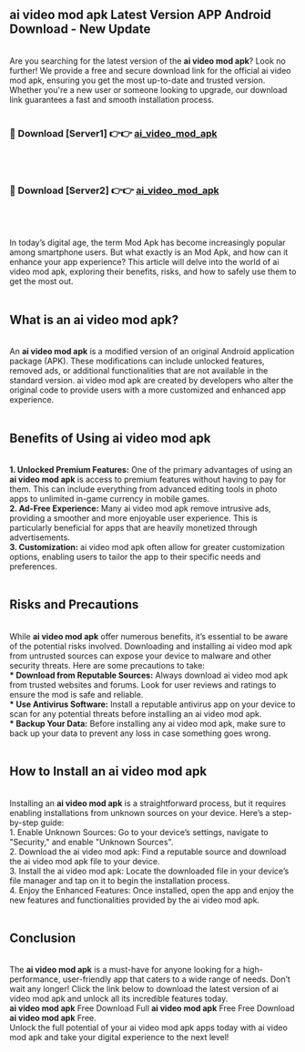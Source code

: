 ## ai video mod apk Latest Version APP Android Download - New Update
<br>
Are you searching for the latest version of the <strong>ai video mod apk</strong>? Look no further! We provide a free and secure download link for the official ai video mod apk, ensuring you get the most up-to-date and trusted version. Whether you're a new user or someone looking to upgrade, our download link guarantees a fast and smooth installation process.
<br>
<br>
<h3>🔴 Download [Server1] 👉👉 <a href="https://modyolo.store/ai+video+mod+apk">ai_video_mod_apk</a></h3><br>
<br>
<h3>🔴 Download [Server2] 👉👉 <a href="https://modyolo.store/ai+video+mod+apk">ai_video_mod_apk</a></h3><br>
<br>
<br>
In today’s digital age, the term Mod Apk has become increasingly popular among smartphone users. But what exactly is an Mod Apk, and how can it enhance your app experience? This article will delve into the world of ai video mod apk, exploring their benefits, risks, and how to safely use them to get the most out.
<br>
<br>
<h2>What is an ai video mod apk?</h2>
<br>
An <strong>ai video mod apk</strong> is a modified version of an original Android application package (APK). These modifications can include unlocked features, removed ads, or additional functionalities that are not available in the standard version. ai video mod apk are created by developers who alter the original code to provide users with a more customized and enhanced app experience.
<br>
<br>
<h2>Benefits of Using ai video mod apk</h2>
<br>
<strong> 1. Unlocked Premium Features:</strong> One of the primary advantages of using an <strong>ai video mod apk</strong> is access to premium features without having to pay for them. This can include everything from advanced editing tools in photo apps to unlimited in-game currency in mobile games.
<br>
<strong> 2. Ad-Free Experience:</strong> Many ai video mod apk remove intrusive ads, providing a smoother and more enjoyable user experience. This is particularly beneficial for apps that are heavily monetized through advertisements.
<br>
<strong> 3. Customization:</strong> ai video mod apk often allow for greater customization options, enabling users to tailor the app to their specific needs and preferences.
<br>
<br>
<h2>Risks and Precautions</h2>
<br>
While <strong>ai video mod apk</strong> offer numerous benefits, it’s essential to be aware of the potential risks involved. Downloading and installing ai video mod apk from untrusted sources can expose your device to malware and other security threats. Here are some precautions to take:
<br>
<strong> * Download from Reputable Sources:</strong> Always download ai video mod apk from trusted websites and forums. Look for user reviews and ratings to ensure the mod is safe and reliable.
<br>
<strong> * Use Antivirus Software:</strong> Install a reputable antivirus app on your device to scan for any potential threats before installing an ai video mod apk.
<br>
<strong> * Backup Your Data:</strong> Before installing any ai video mod apk, make sure to back up your data to prevent any loss in case something goes wrong.
<br>
<br>
<h2>How to Install an ai video mod apk</h2>
<br>
Installing an <strong>ai video mod apk</strong> is a straightforward process, but it requires enabling installations from unknown sources on your device. Here’s a step-by-step guide:
<br>
 1. Enable Unknown Sources: Go to your device’s settings, navigate to "Security," and enable "Unknown Sources".
<br>
 2. Download the ai video mod apk: Find a reputable source and download the ai video mod apk file to your device.
<br>
 3. Install the ai video mod apk: Locate the downloaded file in your device’s file manager and tap on it to begin the installation process.
<br>
 4. Enjoy the Enhanced Features: Once installed, open the app and enjoy the new features and functionalities provided by the ai video mod apk.
<br>
<br>
<h2><strong>Conclusion</strong></h2>
<br>
The <strong>ai video mod apk</strong> is a must-have for anyone looking for a high-performance, user-friendly app that caters to a wide range of needs. Don’t wait any longer! Click the link below to download the latest version of ai video mod apk and unlock all its incredible features today.
<br>
<strong>ai video mod apk</strong> Free Download Full <strong>ai video mod apk</strong> Free Free Download <strong>ai video mod apk</strong> Free.
<br>
Unlock the full potential of your ai video mod apk apps today with ai video mod apk and take your digital experience to the next level!
